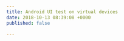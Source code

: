 ```yaml
---
title: Android UI test on virtual devices
date: 2018-10-13 08:39:08 +0000
published: false

---
```

